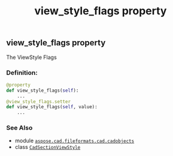 ﻿---
title: view_style_flags property
second_title: Aspose.CAD for Python via .NET API References
description: 
type: docs
weight: 580
url: /python-net/aspose.cad.fileformats.cad.cadobjects/cadsectionviewstyle/view_style_flags/
is_root: false
---

## view_style_flags property


The ViewStyle Flags
### Definition:
```python
@property
def view_style_flags(self):
    ...
@view_style_flags.setter
def view_style_flags(self, value):
    ...
```

### See Also
* module [`aspose.cad.fileformats.cad.cadobjects`](../../)
* class [`CadSectionViewStyle`](/cad/python-net/aspose.cad.fileformats.cad.cadobjects/cadsectionviewstyle)
